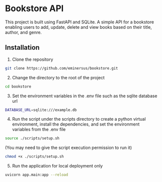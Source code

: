 # Bookstore API
This project is built using FastAPI and SQLite. A simple API for a bookstore enabling users to add, update, delete and view books based on their title, author, and genre.

## Installation

1. Clone the repository
```bash
git clone https://github.com/eminersus/bookstore.git
```
2. Change the directory to the root of the project
```bash
cd bookstore
```
3. Set the environment variables in the .env file such as the sqlite database url
```bash
DATABASE_URL=sqlite:///example.db
```
4. Run the script under the scripts directory to create a python virtual environment, install the dependencies, and set the environment variables from the .env file
```bash
source ./scripts/setup.sh
```
(You may need to give the script execution permission to run it)
```bash
chmod +x ./scripts/setup.sh
```
5. Run the application for local deployment only
```bash
uvicorn app.main:app --reload
```